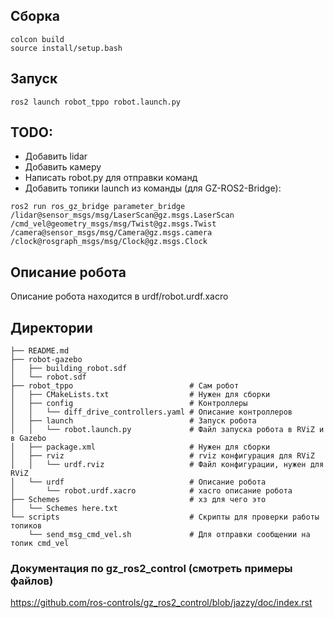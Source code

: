 ## Сборка
```
colcon build
source install/setup.bash
```
## Запуск
```
ros2 launch robot_tppo robot.launch.py
```

## TODO:
- Добавить lidar
- Добавить камеру
- Написать robot.py для отправки команд
- Добавить топики launch из команды (для GZ-ROS2-Bridge):
```shell
ros2 run ros_gz_bridge parameter_bridge
/lidar@sensor_msgs/msg/LaserScan@gz.msgs.LaserScan
/cmd_vel@geometry_msgs/msg/Twist@gz.msgs.Twist
/camera@sensor_msgs/msg/Camera@gz.msgs.camera
/clock@rosgraph_msgs/msg/Clock@gz.msgs.Clock
```
## Описание робота 
Описание робота находится в urdf/robot.urdf.xacro
## Директории
```shell
├── README.md
├── robot-gazebo
│   ├── building_robot.sdf
│   └── robot.sdf
├── robot_tppo                          # Сам робот
│   ├── CMakeLists.txt                  # Нужен для сборки
│   ├── config                          # Контроллеры
│   │   └── diff_drive_controllers.yaml # Описание контроллеров
│   ├── launch                          # Запуск робота
│   │   └── robot.launch.py             # Файл запуска робота в RViZ и в Gazebo
│   ├── package.xml                     # Нужен для сборки
│   ├── rviz                            # rviz конфигурация для RViZ
│   │   └── urdf.rviz                   # Файл конфигурации, нужен для RViZ
│   └── urdf                            # Описание робота
│       └── robot.urdf.xacro            # xacro описание робота 
├── Schemes                             # хз для чего это
│   └── Schemes here.txt
└── scripts                             # Скрипты для проверки работы топиков             
    └── send_msg_cmd_vel.sh             # Для отправки сообщении на топик cmd_vel
```
### Документация по gz_ros2_control (смотреть примеры файлов)
https://github.com/ros-controls/gz_ros2_control/blob/jazzy/doc/index.rst
